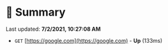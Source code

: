 # 📖 Summary
Last updated: **7/2/2021, 10:27:08 AM**

- `GET` [https://google.com](https://google.com) - **Up** (133ms)
